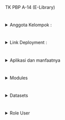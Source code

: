 TK PBP A-14 (E-Library) 
#
<details>
<Summary>Anggota Kelompok :</summary>
<br>

Aliyah Faza Qinthara - 2206024726  

Fatih Raditya Pratama - 2206083520

Mika Ahmad Al Husseini - 2206826476

Nibras Itqon Ihsani - 2206083350

Sarah Nazly Nuraya - 2206082581
</br>
</details>

#
<details>
<Summary>Link Deployment :</summary>
<br>
http://elibrary-a14-tk.pbp.cs.ui.ac.id
</br>
</details>

#
<details>
<Summary>Aplikasi dan manfaatnya</Summary>
<br>
Aplikasi E-Library merupakan aplikasi perpustakaan online yang dapat diakses oleh masyarakat dari mana saja. Aplikasi ini dapat memberikan pilihan bacaan kepada user dan juga memberikan rekomendasi buku yang paling populer untuk dibaca. Dengan memanfaatkan aplikasi ini, user dapat meningkatkan minat literasi dan juga dapat mengetahui progress dari literasi yang dimiliki dengan fitur track jumlah buku yang sudah dibaca dan waktu baca buku dalam 1 hari. 

Aplikasi ini juga dapat membantu user untuk mengetahui buku mana yang sekiranya cocok untuk dibaca dengan fitur review buku dan sinopsis, sehingga user akan mendapatkan gambaran dari bahasan buku yang ingin dibaca.
</br>
</details>

#
<details>
<Summary>Modules</summary>
<br>

**_Modul Aplikasi_**

##
**Modul Profile :**
### 
a.) Reading List (bisa diakses oleh user lain)

b.) History Bacaan

c.) Progress Literasi
##
**Modul Authentication :**
###
a.) Data Akun User dan Admin (nama, nomer hp, email, dll)

b.) Login

c.) Register
##
**Modul Home :**
###
a.) List Buku

b.) Top 10 Weekly

c.) Search Bar
##
**Modul Admin :**
###
a.) Add Buku

b.) Remove

c.) Edit

d.) Melihat Data Akun User

e.) Hapus Akun User
##
**Modul Literasi :**
###
a.) Jumlah Buku yang dibaca

b.) Waktu Baca Perhari

c.) Library (Reading List) => Tampilan library nya
##
**Modul Detail Buku :**
###
a.) Views, Likes

b.) Review Buku

c.) Add Bookmark (button-nya)

d.) Rating Buku

e.) Sinopsis Buku
</br>
</details>

#
<details>
<summary>Datasets</summary>

**Sumber Dataset :**

1.) https://developers.google.com/books/ (Google Books API)

2.) https://www.gutenberg.org/ebooks/offline_catalogs.html (Project Gutenberg)


</details>

#
<details>
<Summary>Role User</summary>
<br>


**User:**

User merupakan pengguna yang sudah melakukan registrasi dan login akun pada aplikasi ini. User memiliki akses penuh terhadap fitur-fitur berikut yang terdapat dalam aplikasi.

***Fitur User***

****Home Page****

List Buku

Top 10 Recommended

Jumlah Buku yang Sudah dibaca

Jumlah Waktu Membaca

Search User Lain

****Detail Buku Page****

Review Buku

Views, Like Buku, dan Add Comment

Rating Buku

Sinopsis Buku

Add Bookmark

****Profile Page****

Detail Akun

History Bacaan

Progress Literasi

Reading List Public

****Library (Bookmark)****

Isinya adalah buku-buku yang telah ditambahkan oleh user ke dalam bookmark.
##
**Admin :**

Admin e-library memiliki akses untuk menambahkan buku pada sistem, menghapus buku, melakukan pengubahan terhadap detail buku, melihat list akun yang terdaftar dalam sistem, dan juga dapat menghapus akun dari sistem.

##
**Guest :** 

Guest merupakan pengguna yang belum melakukan login. Guest hanya dapat mengakses beberapa fitur dalam sistem, yaitu:

***Register***

***Login***

***Home Page***

List Buku

Top 10 Recommended

Ketika guest ingin mengakses fitur lainnya, maka sistem akan meminta guest untuk melakukan register atau login terlebih dahulu.
##
</br>
</details>